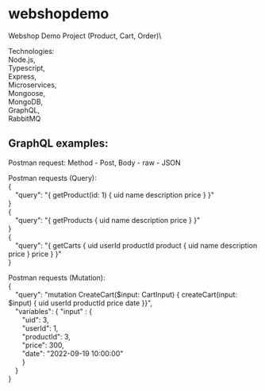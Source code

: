 # webshopdemo
Webshop Demo Project (Product, Cart, Order)\

Technologies:  
Node.js,  
Typescript,  
Express,  
Microservices,  
Mongoose,  
MongoDB,  
GraphQL,  
RabbitMQ  

GraphQL examples: 
-----------------  
Postman request: Method - Post, Body - raw - JSON  

Postman requests (Query):  
{  
    &emsp;"query": "{ getProduct(id: 1) { uid name description price } }"   
}  
{  
    &emsp;"query": "{ getProducts { uid name description price } }"   
}    
{   
    &emsp;"query": "{ getCarts { uid userId productId product { uid name description price } price } }"  
}  

Postman requests (Mutation):  
{  
    &emsp;"query": "mutation CreateCart($input: CartInput) { createCart(input: $input) { uid userId productId price date }}",  
    &emsp;"variables": { "input" : {  
            &emsp;&emsp;"uid": 3,  
            &emsp;&emsp;"userId": 1,  
            &emsp;&emsp;"productId": 3,  
            &emsp;&emsp;"price": 300,  
            &emsp;&emsp;"date": "2022-09-19 10:00:00"  
        &emsp;&emsp;}  
    &emsp;}  
}  

